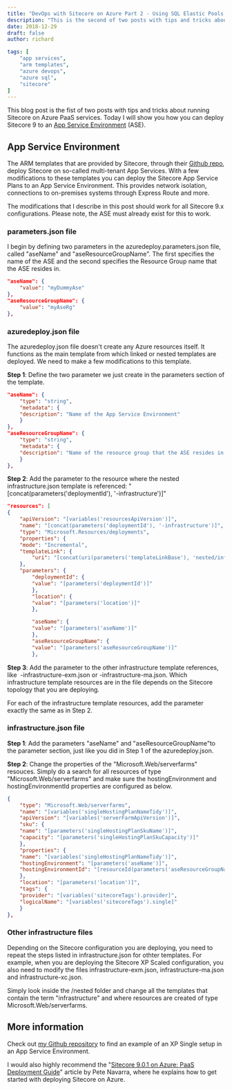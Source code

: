 ```yaml
---
title: "DevOps with Sitecore on Azure Part 2 - Using SQL Elastic Pools with Sitecore"
description: "This is the second of two posts with tips and tricks about running Sitecore on PaaS services in Azure. Today I will show how to use SQL Elastic Pools with Sitecore."
date: 2018-12-29
draft: false
author: richard

tags: [
    "app services",
    "arm templates",
    "azure devops",
    "azure sql",
    "sitecore"
]
---
```


This blog post is the fist of two posts with tips and tricks about running Sitecore on Azure PaaS services. Today I will show you how you can deploy Sitecore 9 to an [App Service Environment](https://docs.microsoft.com/en-us/azure/app-service/environment/intro) (ASE).

<!--more-->

## App Service Environment

The ARM templates that are provided by Sitecore, through their [Github repo](https://github.com/Sitecore/Sitecore-Azure-Quickstart-Templates/), deploy Sitecore on so-called multi-tenant App Services. With a few modifications to these templates you can deploy the Sitecore App Service Plans to an App Service Environment. This provides network isolation, connections to on-premises systems through Express Route and more.

The modifications that I describe in this post should work for all Sitecore 9.x configurations. Please note, the ASE must already exist for this to work.

### parameters.json file

I begin by defining two parameters in the azuredeploy.parameters.json file, called "aseName" and "aseResourceGroupName". The first specifies the name of the ASE and the second specifies the Resource Group name that the ASE resides in.

```json
"aseName": {
    "value": "myDummyAse"
},
"aseResourceGroupName": {
    "value": "myAseRg"
},
```

### azuredeploy.json file

The azuredeploy.json file doesn't create any Azure resources itself. It functions as the main template from which linked or nested templates are deployed. We need to make a few modifications to this template.

__Step 1__: Define the two parameter we just create in the parameters section of the template.

```json
"aseName": {
    "type": "string",
    "metadata": {
    "description": "Name of the App Service Environment"
    }
},
"aseResourceGroupName": {
    "type": "string",
    "metadata": {
    "description": "Name of the resource group that the ASE resides in."
    }
},
```

__Step 2__: Add the parameter to the resource where the nested infrastructure.json template is referenced: "[concat(parameters('deploymentId'), '-infrastructure')]"

```json
"resources": [
{
    "apiVersion": "[variables('resourcesApiVersion')]",
    "name": "[concat(parameters('deploymentId'), '-infrastructure')]",
    "type": "Microsoft.Resources/deployments",
    "properties": {
    "mode": "Incremental",
    "templateLink": {
        "uri": "[concat(uri(parameters('templateLinkBase'), 'nested/infrastructure.json'), parameters('templateLinkAccessToken'))]"
    },
    "parameters": {
        "deploymentId": {
        "value": "[parameters('deploymentId')]"
        },
        "location": {
        "value": "[parameters('location')]"
        },

        "aseName": {
        "value": "[parameters('aseName')]"
        },
        "aseResourceGroupName": {
        "value": "[parameters('aseResourceGroupName')]"
        },
```

__Step 3__: Add the parameter to the other infrastructure template references, like  -infrastructure-exm.json or -infrastructure-ma.json. Which infrastructure template resources are in the file depends on the Sitecore topology that you are deploying.

For each of the infrastructure template resources, add the parameter exactly the same as in Step 2.

### infrastructure.json file

__Step 1__: Add the parameters "aseName" and "aseResourceGroupName"to the parameter section, just like you did in Step 1 of the azuredeploy.json.

__Step 2__: Change the properties of the "Microsoft.Web/serverfarms" resouces. Simply do a search for all resources of type "Microsoft.Web/serverfarms" and make sure the hostingEnvironment and hostingEnvironmentId properties are configured as below.

```json
{
    "type": "Microsoft.Web/serverfarms",
    "name": "[variables('singleHostingPlanNameTidy')]",
    "apiVersion": "[variables('serverFarmApiVersion')]",
    "sku": {
    "name": "[parameters('singleHostingPlanSkuName')]",
    "capacity": "[parameters('singleHostingPlanSkuCapacity')]"
    },
    "properties": {
    "name": "[variables('singleHostingPlanNameTidy')]",
    "hostingEnvironment": "[parameters('aseName')]",
    "hostingEnvironmentId": "[resourceId(parameters('aseResourceGroupName'),'Microsoft.Web/hostingEnvironments', parameters('aseName'))]"        
    },
    "location": "[parameters('location')]",
    "tags": {
    "provider": "[variables('sitecoreTags').provider]",
    "logicalName": "[variables('sitecoreTags').single]"
    }
},
```

### Other infrastructure files

Depending on the Sitecore configuration you are deploying, you need to repeat the steps listed in infrastructure.json for othter templates. For example, when you are deploying the Sitecore XP Scaled configuration, you also need to modify the files infrastructure-exm.json, infrastructure-ma.json and infrastructure-xc.json.

Simply look inside the /nested folder and change all the templates that contain the term "infrastructure" and where resources are created of type Microsoft.Web/serverfarms.

## More information

Check out [my Github repository](https://github.com/rwaal/SitecoreDevOpsOnAzure) to find an example of an XP Single setup in an App Service Environment.

I would also highly recommend the "[Sitecore 9.0.1 on Azure: PaaS Deployment Guide](https://sitecorehacker.com/2018/01/18/sitecore-9-0-1-on-azure-paas-deployment-guide/)" article by Pete Navarra, where he explains how to get started with deploying Sitecore on Azure.
